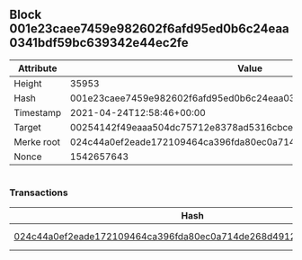 ## Block 001e23caee7459e982602f6afd95ed0b6c24eaa0341bdf59bc639342e44ec2fe

Attribute | Value
--- | ---
Height | 35953
Hash | 001e23caee7459e982602f6afd95ed0b6c24eaa0341bdf59bc639342e44ec2fe
Timestamp | 2021-04-24T12:58:46+00:00
Target | 00254142f49eaaa504dc75712e8378ad5316cbcead634704b3734b6271167cc4
Merke root | 024c44a0ef2eade172109464ca396fda80ec0a714de268d491252227d7769d03
Nonce | 1542657643

```

```

### Transactions

Hash | Amount
--- | ---
[024c44a0ef2eade172109464ca396fda80ec0a714de268d491252227d7769d03](024c44a0ef2eade172109464ca396fda80ec0a714de268d491252227d7769d03.md) | 10.00000000 SKEPTI 
